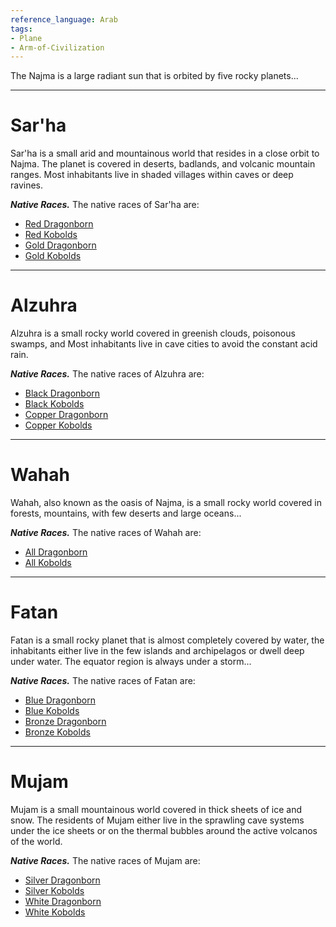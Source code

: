 ```yaml
---
reference_language: Arab
tags:
- Plane
- Arm-of-Civilization
---
```

The Najma is a large radiant sun that is orbited by five rocky planets...

___

# Sar'ha
Sar'ha is a small arid and mountainous world that resides in a close orbit to Najma. The planet is covered in deserts, badlands, and volcanic mountain ranges. Most inhabitants live in shaded villages within caves or deep ravines.

***Native Races.***
The native races of Sar'ha are:
- [Red Dragonborn](Dragonborn#^red-dragonborn)
- [Red Kobolds](Kobold#^red-kobold)
- [Gold Dragonborn](Dragonborn^gold-dragonborn)
- [Gold Kobolds](Kobold#^gold-kobold)

___

# Alzuhra
Alzuhra is a small rocky world covered in greenish clouds, poisonous swamps, and Most inhabitants live in cave cities to avoid the constant acid rain.

***Native Races.***
The native races of Alzuhra are:
- [Black Dragonborn](Dragonborn^black-dragonborn)
- [Black Kobolds](Kobold#^black-kobold)
- [Copper Dragonborn](Dragonborn^copper-dragonborn)
- [Copper Kobolds](Kobold#^copper-kobold)

___

# Wahah
Wahah, also known as the oasis of Najma, is a small rocky world covered in forests, mountains, with few deserts and large oceans...

***Native Races.***
The native races of Wahah are:
- [All Dragonborn](Dragonborn)
- [All Kobolds](Kobold)

___

# Fatan
Fatan is a small rocky planet that is almost completely covered by water, the inhabitants either live in the few islands and archipelagos or dwell deep under water. The equator region is always under a storm...

***Native Races.***
The native races of Fatan are:
- [Blue Dragonborn](Dragonborn^blue-dragonborn)
- [Blue Kobolds](Kobold#^blue-kobold)
- [Bronze Dragonborn](Dragonborn^bronze-dragonborn)
- [Bronze Kobolds](Kobold#^bronze-kobold)

___

# Mujam
Mujam is a small mountainous world covered in thick sheets of ice and snow.
The residents of Mujam either live in the sprawling cave systems under the ice sheets or on the thermal bubbles around the active volcanos of the world.

***Native Races.***
The native races of Mujam are:
- [Silver Dragonborn](Dragonborn^silver-dragonborn)
- [Silver Kobolds](Kobold#^silver-kobold)
- [White Dragonborn](Dragonborn^white-dragonborn)
- [White Kobolds](Kobold#^white-kobold)
